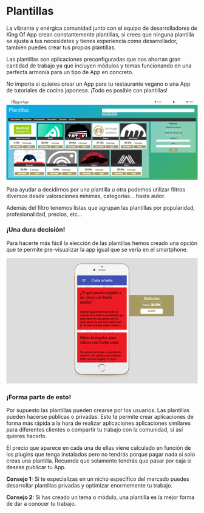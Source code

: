 # Plantillas

La vibrante y enérgica comunidad junto con el equipo de desarrolladores de King Of App crean constantemente plantillas, si crees que ninguna plantilla se ajusta a tus necesidates y tienes experiencia como desarrollador, también puedes crear tus propias plantillas.

Las plantillas son aplicaciones preconfiguradas que nos ahorran gran cantidad de trabajo ya que incluyen módulos y temas funcionando en una perfecta armonía para un tipo de App en concreto.

No importa si quieres crear un App para tu restaurante vegano o una App de tutoriales de cocina japonesa. ¡Todo es posible con plantillas!


![templates_1](../../screenshots/templates_1.png)


Para ayudar a decidirnos por una plantilla u otra podemos utilizar filtros diversos desde valoraciones mínimas, categorías... hasta autor.

Además del filtro tenemos listas que agrupan las plantillas por popularidad, profesionalidad, precios, etc...


### ¡Una dura decisión!

Para hacerte más fácil la elección de las plantillas hemos creado una opción que te permite pre-visualizar la app igual que se vería en el smartphone.

![templates_2](../../screenshots/templates_2.png)


### ¡Forma parte de esto!

Por supuesto las plantillas pueden crearse por los usuarios. Las plantillas pueden hacerse públicas o privadas. Esto te permite crear aplicaciones de forma más rápida a la hora de realizar aplicaciones aplicaciones similares para diferentes clientes o compartir tu trabajo con la comunidad, si así quieres hacerlo.

El precio que aparece en cada una de ellas viene calculado en función de los plugins que tenga instalados pero no tendrás porque pagar nada si solo creas una plantilla. Recuerda que solamente tendrás que pasar por caja si deseas publicar tu App.

**Consejo 1:** Si te especializas en un nicho específico del mercado puedes desarrollar plantillas privadas y optimizar enormemente tu trabajo.

**Consejo 2:** Si has creado un tema o módulo, una plantilla es la mejor forma de dar a conocer tu trabajo.
